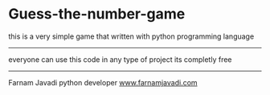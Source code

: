 # Guess-the-number-game

this is a very simple game that written with python programming language

-------------------------------------------------------------------------

everyone can use this code in any type of project its completly free

-------------------------------------------------------------------------

Farnam Javadi
python developer
www.farnamjavadi.com
